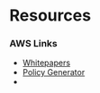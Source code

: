 # Resources

### AWS Links

* [Whitepapers](https://aws.amazon.com/whitepapers)
* [Policy Generator](https://awspolicygen.s3.amazonaws.com/policygen.html)
* 


